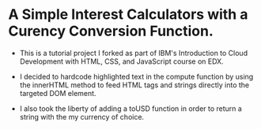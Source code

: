 # A Simple Interest Calculators with a Curency Conversion Function.

- This is a tutorial project I forked as part of IBM's Introduction to Cloud Development with HTML, CSS, and JavaScript course on EDX. 

- I decided to hardcode highlighted text in the compute function by using the innerHTML method to feed  HTML tags and strings directly into the targeted DOM element.

- I also took the liberty of adding a toUSD function in order to return a string with the my currency of choice.
